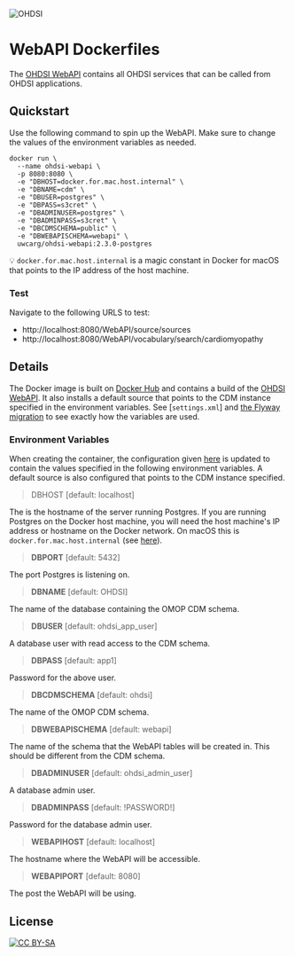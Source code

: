 ![OHDSI](https://www.ohdsi.org/wp-content/uploads/2015/02/h243-ohdsi-logo-with-text.png)

# WebAPI Dockerfiles

The [OHDSI WebAPI](https://github.com/OHDSI/WebAPI) contains all OHDSI services
that can be called from OHDSI applications.

## Quickstart

Use the following command to spin up the WebAPI. Make sure to change the values
of the environment variables as needed.

```
docker run \
  --name ohdsi-webapi \
  -p 8080:8080 \
  -e "DBHOST=docker.for.mac.host.internal" \
  -e "DBNAME=cdm" \
  -e "DBUSER=postgres" \
  -e "DBPASS=s3cret" \
  -e "DBADMINUSER=postgres" \
  -e "DBADMINPASS=s3cret" \
  -e "DBCDMSCHEMA=public" \
  -e "DBWEBAPISCHEMA=webapi" \
  uwcarg/ohdsi-webapi:2.3.0-postgres
```

:bulb: `docker.for.mac.host.internal` is a magic constant in Docker for macOS
that points to the IP address of the host machine.

### Test

Navigate to the following URLS to test:
* http://localhost:8080/WebAPI/source/sources
* http://localhost:8080/WebAPI/vocabulary/search/cardiomyopathy

## Details

The Docker image is built on [Docker
Hub](https://hub.docker.com/r/uwcarg/ohdsi-webapi/) and contains a build of the
[OHDSI WebAPI](https://github.com/OHDSI/WebAPI). It also installs a default
source that points to the CDM instance specified in the environment variables.
See [`settings.xml`] and [the Flyway
migration](V1.0.5.0.1__Install_default_source.sql) to see exactly how the
variables are used.

### Environment Variables

When creating the container, the configuration given
[here](http://www.ohdsi.org/web/wiki/doku.php?id=documentation:software:webapi:webapi_installation_guide)
is updated to contain the values specified in the following environment
variables. A default source is also configured that points to the CDM instance
specified.

> DBHOST [default: localhost]

The is the hostname of the server running Postgres. If you are running Postgres
on the Docker host machine, you will need the host machine's IP address or
hostname on the Docker network. On macOS this is `docker.for.mac.host.internal`
(see
[here](https://docs.docker.com/docker-for-mac/networking/#use-cases-and-workarounds)).

> **DBPORT** [default: 5432]

The port Postgres is listening on.

> **DBNAME** [default: OHDSI]

The name of the database containing the OMOP CDM schema.

> **DBUSER** [default: ohdsi_app_user]

A database user with read access to the CDM schema.

> **DBPASS** [default: app1]

Password for the above user.

> **DBCDMSCHEMA** [default: ohdsi]

The name of the OMOP CDM schema.

> **DBWEBAPISCHEMA** [default: webapi]

The name of the schema that the WebAPI tables will be created in. This should
be different from the CDM schema.

> **DBADMINUSER** [default: ohdsi_admin_user]

A database admin user.

> **DBADMINPASS** [default: !PASSWORD!]

Password for the database admin user.

> **WEBAPIHOST** [default: localhost]

The hostname where the WebAPI will be accessible.

> **WEBAPIPORT** [default: 8080]

The post the WebAPI will be using.

## License

[![CC BY-SA](https://licensebuttons.net/l/by-sa/4.0/88x31.png)](https://creativecommons.org/licenses/by-sa/4.0/)
